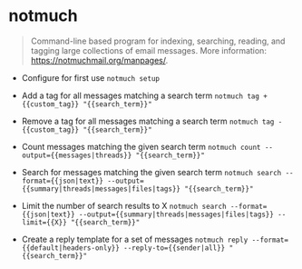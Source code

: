 # notmuch
> Command-line based program for indexing, searching, reading, and tagging large collections of email messages.
> More information: <https://notmuchmail.org/manpages/>.

- Configure for first use
`notmuch setup`

- Add a tag for all messages matching a search term
`notmuch tag +{{custom_tag}} "{{search_term}}"`

- Remove a tag for all messages matching a search term
`notmuch tag -{{custom_tag}} "{{search_term}}"`

- Count messages matching the given search term
`notmuch count --output={{messages|threads}} "{{search_term}}"`

- Search for messages matching the given search term
`notmuch search --format={{json|text}} --output={{summary|threads|messages|files|tags}} "{{search_term}}"`

- Limit the number of search results to X
`notmuch search --format={{json|text}} --output={{summary|threads|messages|files|tags}} --limit={{X}} "{{search_term}}"`

- Create a reply template for a set of messages
`notmuch reply --format={{default|headers-only}} --reply-to={{sender|all}} "{{search_term}}"`
